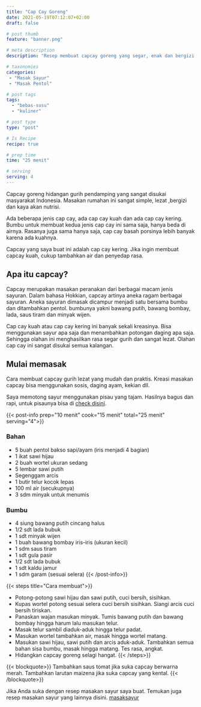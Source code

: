 ```yaml
---
title: "Cap Cay Goreng"
date: 2021-05-19T07:12:07+02:00
draft: false

# post thumb
feature: "banner.png"

# meta description
description: "Resep membuat capcay goreng yang segar, enak dan bergizi. Cara membuatnya mudah dan simpel, sangat gampang untuk dipelajari."

# taxonomies
categories:
 - "Masak Sayur"
 - "Masak Pentol"

# post tags
tags:
  - "bebas-susu"
  - "kuliner"

# post type
type: "post"

# Is Recipe
recipe: true

# prep time
time: "25 menit"

# serving
serving: 4
---
```

Capcay goreng hidangan gurih pendamping yang sangat disukai masyarakat Indonesia. Masakan rumahan ini sangat simple, lezat ,bergizi dan kaya akan nutrisi.

Ada beberapa jenis cap cay, ada cap cay kuah dan ada cap cay kering. Bumbu untuk membuat kedua jenis cap cay ini sama saja, hanya beda di airnya. Rasanya juga sama hanya saja, cap cay basah porsinya lebih banyak karena ada kuahnya. 

Capcay yang saya buat ini adalah cap cay kering. Jika ingin membuat capcay kuah, cukup tambahkan air dan penyedap rasa.

## Apa itu capcay?

Capcay merupakan masakan peranakan dari berbagai macam jenis sayuran. Dalam bahasa Hokkian, capcay artinya aneka ragam berbagai sayuran. Aneka sayuran dimasak dicampur menjadi satu bersama bumbu dan ditambahkan pentol. bumbunya yakni bawang putih, bawang bombay, lada, saus tiram dan minyak wijen.

Cap cay kuah atau cap cay kering ini banyak sekali kreasinya. Bisa menggunakan sayur apa saja dan menambahkan potongan daging apa saja. Sehingga olahan ini menghasilkan rasa segar gurih dan sangat lezat. Olahan cap cay ini sangat disukai semua kalangan.

## Mulai memasak

Cara membuat capcay gurih lezat yang mudah dan praktis. Kreasi masakan capcay bisa menggunakan sosis, daging ayam, kekian dll.

Saya memotong sayur menggunakan pisau yang tajam. Hasilnya bagus dan rapi, untuk pisaunya bisa di [check disini](https://s.click.aliexpress.com/e/_ABJJqr).

{{< post-info prep="10 menit" cook="15 menit" total="25 menit" serving="4">}}

### Bahan

-   5 buah pentol bakso sapi/ayam (iris menjadi 4 bagian)
-   1 ikat sawi hijau
-   2 buah wortel ukuran sedang
-   5 lembar sawi putih
-   Segenggam arcis
-   1 butir telur kocok lepas
-   100 ml air (secukupnya)
-   3 sdm minyak untuk menumis

### Bumbu

-   4 siung bawang putih cincang halus
-   1/2 sdt lada bubuk
-   1 sdt minyak wijen
-   1 buah bawang bombay iris-iris (ukuran kecil)
-   1 sdm saus tiram
-   1 sdt gula pasir
-   1/2 sdt lada bubuk
-   1 sdt kaldu jamur
-   1 sdm garam (sesuai selera)
{{< /post-info>}}

{{< steps title="Cara membuat">}}
-   Potong-potong sawi hijau dan sawi putih, cuci bersih, sisihkan.
-   Kupas wortel potong sesuai selera cuci bersih sisihkan. Siangi arcis cuci bersih tiriskan.
-   Panaskan wajan masukan minyak. Tumis bawang putih dan bawang bombay hingga harum lalu masukan telur.
-   Masak telur sambil diaduk-aduk hingga telur padat.
-   Masukan wortel tambahkan air, masak hingga wortel matang.
-   Masukan sawi hijau, sawi putih dan arcis aduk-aduk. Tambahkan semua bahan sisa bumbu, masak hingga matang. Tes rasa, angkat.
-   Hidangkan capcay goreng selagi hangat.
{{< /steps>}}

{{< blockquote>}}
Tambahkan saus tomat jika suka capcay berwarna merah. Tambahkan larutan maizena jika suka capcay yang kental.
{{< /blockquote>}}

Jika Anda suka dengan resep masakan sayur saya buat. Temukan juga resep masakan sayur yang lainnya disini. [masaksayur](/categories/masak-sayur/)